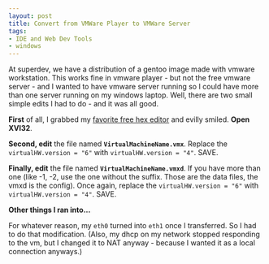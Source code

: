 ```yaml
---
layout: post
title: Convert from VMWare Player to VMWare Server
tags:
- IDE and Web Dev Tools
- windows
---
```

At superdev, we have a distribution of a gentoo image made with vmware workstation.  This works fine in vmware player - but not the free vmware server - and I wanted to have vmware server running so I could have more than one server running on my windows laptop.  Well, there are two small simple edits I had to do - and it was all good.

**First** of all, I grabbed my [favorite free hex editor](http://www.chmaas.handshake.de/delphi/freeware/xvi32/xvi32.htm) and evilly smiled.  **Open XVI32**.

**Second, edit** the file named **`VirtualMachineName.vmx`**.  Replace the `virtualHW.version = "6"` with `virtualHW.version = "4"`.  SAVE.

**Finally, edit** the file named **`VirtualMachineName.vmxd`**.  If you have more than one (like -1, -2, use the one without the suffix.  Those are the data files, the vmxd is the config).  Once again, replace the `virtualHW.version = "6"` with `virtualHW.version = "4"`.  SAVE.

**Other things I ran into...**

For whatever reason, my `eth0` turned into `eth1` once I transferred.  So I had to do that modification.  (Also, my dhcp on my network stopped responding to the vm, but I changed it to NAT anyway - because I wanted it as a local connection anyways.)
